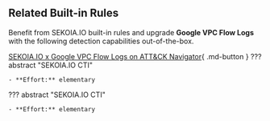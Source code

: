 ## Related Built-in Rules

Benefit from SEKOIA.IO built-in rules and upgrade **Google VPC Flow Logs** with the following detection capabilities out-of-the-box.

[SEKOIA.IO x Google VPC Flow Logs on ATT&CK Navigator](https://mitre-attack.github.io/attack-navigator/#layerURL=https%3A%2F%2Fraw.githubusercontent.com%2FSEKOIA-IO%2Fdocumentation%2Fmain%2F_shared_content%2Foperations_center%2Fdetection%2Fgenerated%2Fattack_515ed00f-bf70-4fce-96cc-0ca31abd5d24_do_not_edit_manually.json){ .md-button }
??? abstract "SEKOIA.IO CTI"
    
    
    
    - **Effort:** elementary

??? abstract "SEKOIA.IO CTI"
    
    
    
    - **Effort:** elementary
